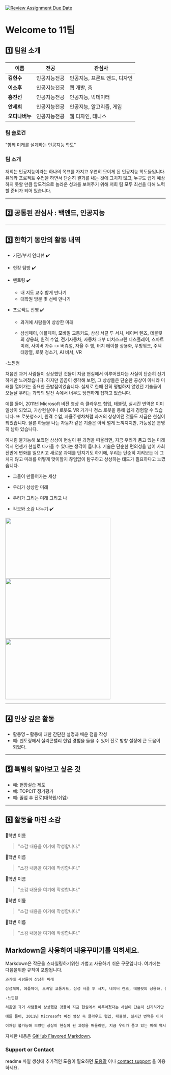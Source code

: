 [![Review Assignment Due Date](https://classroom.github.com/assets/deadline-readme-button-22041afd0340ce965d47ae6ef1cefeee28c7c493a6346c4f15d667ab976d596c.svg)](https://classroom.github.com/a/gSldEXG6)
# Welcome to 11팀

## 1️⃣ 팀원 소개

| **이름** | **전공** | **관심사** |
| --- | --- | --- |
| **김현수** | 인공지능전공 | 인공지능, 프론트 엔드, 디자인|
| **이소후** | 인공지능전공 | 웹 개발, 춤 |
| **홍진선** | 인공지능전공 | 인공지능, 빅데이터 |
| **안세희** | 인공지능전공 | 인공지능, 알고리즘, 게임 |
| **오디나버누** | 인공지능전공 | 웹 디자인, 테니스 |

### 팀 슬로건

"함께 미래를 설계하는 인공지능 학도"

### 팀 소개

저희는 인공지능이라는 하나의 목표를 가지고 우연히 모이게 된 인공지능 학도들입니다.
유레카 프로젝트 수업을 하면서 단순히 결과를 내는 것에 그치지 않고, 
누구도 쉽게 예상하지 못할 만큼 압도적으로 놀라운 성과를 보여주기 위해 저희 팀 모두 최선을 다해 노력할 준비가 되어 있습니다.

***

## 2️⃣ 공통된 관심사 : 백엔드, 인공지능

***

## 3️⃣ 한학기 동안의 활동 내역 

- 기관/부서 인터뷰 ✔️  

- 현장 탐방 ✔️  

- 멘토링 ✔️  
  - 내 지도 교수 함게 만나기
  - 대학원 방문 및 선배 만나기

- 프로젝트 진행 ✔️  
  - 과거에 사람들이 상상한 미래
 
  - 삼섬페이, 에플페이, 모바일 교통카드, 삼성 서클 투 서치, 네이버 렌즈, 테블릿의 상용화, 원격 수업,
   전기자동차, 자동차 내부 터치스크린 디스플레이, 스마트 미러, 사이버 가수 -> 버츄얼, 자율 주
   행, 터치 테이블 상용화, 무빙워크, 주택 태양열, 로봇 청소기, AI 비서, VR

-느낀점

  처음엔 과거 사람들이 상상했던 것들이 지금 현실에서 이루어졌다는 사실이 단순히 신기하게만 느껴졌습니다. 하지만 곰곰이 생각해 보면, 그 상상들은 단순한 공상이 아니라 미래를 열어가는 중요한 출발점이었습니다. 실제로 한때 전혀 평범하지 않았던 기술들이 오늘날 우리는 과학의 발전 속에서 너무도 당연하게 접하고 있습니다.

예를 들어, 2011년 Microsoft 비전 영상 속 클라우드 협업, 태블릿, 실시간 번역은 이미 일상이 되었고, 가상현실이나 로봇도 VR 기기나 청소 로봇을 통해 쉽게 경험할 수 있습니다. 또 로봇청소기, 원격 수업, 자율주행차처럼 과거의 상상이던 것들도 지금은 현실이 되었습니다. 물론 하늘을 나는 자동차 같은 기술은 아직 멀게 느껴지지만, 가능성은 분명히 남아 있습니다.

이처럼 불가능해 보였던 상상이 현실이 된 과정을 떠올리면, 지금 우리가 품고 있는 미래 역시 언젠가 현실로 다가올 수 있다는 생각이 듭니다. 기술은 단순한 편의성을 넘어 사회 전반에 변화를 일으키고 새로운 과제를 던지기도 하기에, 우리는 단순히 지켜보는 데 그치지 않고 미래를 어떻게 맞이할지 끊임없이 탐구하고 상상하는 태도가 필요하다고 느꼈습니다.
 
  - 그들이 만들어가는 세상
  - 우리가 상상한 미래
  - 우리가 그리는 미래 그리고 나

- 각오와 소감 나누기 ✔️  


<!-- 활동 사진 추가 예시 -->
<img src="https://pixnio.com/free-images/2017/08/14/2017-08-14-13-09-09-960x651.jpg?text=활동사진1" width="330" height="190"/>
<img src="https://pixnio.com/free-images/2017/08/14/2017-08-14-20-51-02-960x640.jpg?text=활동사진2" width="330" height="190"/>
<img src="https://pixnio.com/free-images/2017/08/15/2017-08-15-10-05-39-960x640.jpg?text=활동사진3" width="330" height="190"/>

***

## 4️⃣ 인상 깊은 활동

- 활동명 – 활동에 대한 간단한 설명과 배운 점을 작성  
- 예: 멘토링에서 실리콘밸리 현업 경험을 들을 수 있어 진로 방향 설정에 큰 도움이 되었다.  

***

## 5️⃣ 특별히 알아보고 싶은 것
- 예: 현장실습 제도
- 예: TOPCIT 정기평가
- 예: 졸업 후 진로(대학원/취업)

***

## 6️⃣ 활동을 마친 소감

🔗학번 이름  
> "소감 내용을 여기에 작성합니다."

🔗학번 이름  
> "소감 내용을 여기에 작성합니다."

🔗학번 이름  
> "소감 내용을 여기에 작성합니다."

🔗학번 이름  
> "소감 내용을 여기에 작성합니다."

🔗학번 이름  
> "소감 내용을 여기에 작성합니다."


## Markdown을 사용하여 내용꾸미기를 익히세요.

Markdown은 작문을 스타일링하기위한 가볍고 사용하기 쉬운 구문입니다. 여기에는 다음을위한 규칙이 포함됩니다.

```markdown
과거에 사람들이 상상한 미래

삼섬페이, 에플페이, 모바일 교통카드, 삼성 서클 투 서치, 네이버 렌즈, 테블릿의 상용화, 원격 수업, 전기자동차, 자동차 내부 터치스크린 디스플레이, 스마트 미러, 사이버 가수 -> 버츄얼, 자율 주 행, 터치 테이블 상용화, 무빙워크, 주택 태양열, 로봇 청소기, AI 비서, VR

-느낀점

처음엔 과거 사람들이 상상했던 것들이 지금 현실에서 이루어졌다는 사실이 단순히 신기하게만 느껴졌습니다. 하지만 곰곰이 생각해 보면, 그 상상들은 단순한 공상이 아니라 미래를 열어가는 중요한 출발점이었습니다. 실제로 한때 전혀 평범하지 않았던 기술들이 오늘날 우리는 과학의 발전 속에서 너무도 당연하게 접하고 있습니다.

예를 들어, 2011년 Microsoft 비전 영상 속 클라우드 협업, 태블릿, 실시간 번역은 이미 일상이 되었고, 가상현실이나 로봇도 VR 기기나 청소 로봇을 통해 쉽게 경험할 수 있습니다. 또 로봇청소기, 원격 수업, 자율주행차처럼 과거의 상상이던 것들도 지금은 현실이 되었습니다. 물론 하늘을 나는 자동차 같은 기술은 아직 멀게 느껴지지만, 가능성은 분명히 남아 있습니다.

이처럼 불가능해 보였던 상상이 현실이 된 과정을 떠올리면, 지금 우리가 품고 있는 미래 역시 언젠가 현실로 다가올 수 있다는 생각이 듭니다. 기술은 단순한 편의성을 넘어 사회 전반에 변화를 일으키고 새로운 과제를 던지기도 하기에, 우리는 단순히 지켜보는 데 그치지 않고 미래를 어떻게 맞이할지 끊임없이 탐구하고 상상하는 태도가 필요하다고 느꼈습니다.
```

자세한 내용은 [GitHub Flavored Markdown](https://guides.github.com/features/mastering-markdown/).

### Support or Contact

readme 파일 생성에 추가적인 도움이 필요하면 [도움말](https://help.github.com/articles/about-readmes/) 이나 [contact support](https://github.com/contact) 을 이용하세요.


